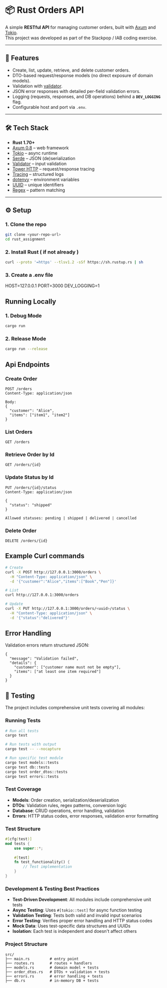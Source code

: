 # 📦 Rust Orders API

A simple **RESTful API** for managing customer orders, built with [Axum](https://github.com/tokio-rs/axum) and [Tokio](https://tokio.rs/).  
This project was developed as part of the Stackpop / IAB coding exercise.

---

## 🚀 Features
- Create, list, update, retrieve, and delete customer orders.
- DTO-based request/response models (no direct exposure of domain models).
- Validation with [validator](https://crates.io/crates/validator).
- JSON error responses with detailed per-field validation errors.
- Logging (requests, responses, and DB operations) behind a **`DEV_LOGGING`** flag.
- Configurable host and port via `.env`.

---

## 🛠️ Tech Stack
- **Rust 1.70+**
- [Axum 0.8](https://crates.io/crates/axum) – web framework  
- [Tokio](https://crates.io/crates/tokio) – async runtime  
- [Serde](https://crates.io/crates/serde) – JSON (de)serialization  
- [Validator](https://crates.io/crates/validator) – input validation  
- [Tower HTTP](https://crates.io/crates/tower-http) – request/response tracing  
- [Tracing](https://crates.io/crates/tracing) – structured logs  
- [dotenvy](https://crates.io/crates/dotenvy) – environment variables
- [UUID](https://crates.io/crates/uuid) – unique identifiers
- [Regex](https://crates.io/crates/regex) – pattern matching  

---

## ⚙️ Setup

### 1. Clone the repo
```bash
git clone <your-repo-url>
cd rust_assignment
```

### 2. Install Rust ( if not already )
```bash
curl --proto '=https' --tlsv1.2 -sSf https://sh.rustup.rs | sh
```

### 3. Create a .env file
HOST=127.0.0.1
PORT=3000
DEV_LOGGING=1

## Running Locally

### 1. Debug Mode
```bash
cargo run
```

### 2. Release Mode
```bash
cargo run --release
```

## Api Endpoints

### Create Order
```
POST /orders
Content-Type: application/json

Body:
{
  "customer": "Alice",
  "items": ["item1", "item2"]
}
```

### List Orders
```
GET /orders
```

### Retrieve Order by Id
```
GET /orders/{id}
```

### Update Status by Id
```
PUT /orders/{id}/status
Content-Type: application/json

{
  "status": "shipped"
}

Allowed statuses: pending | shipped | delivered | cancelled
```

### Delete Order
```
DELETE /orders/{id}
```


## Example Curl commands
```bash 
# Create
curl -X POST http://127.0.0.1:3000/orders \
  -H "Content-Type: application/json" \
  -d '{"customer":"Alice","items":["Book","Pen"]}'

# List
curl http://127.0.0.1:3000/orders

# Update
curl -X PUT http://127.0.0.1:3000/orders/<uuid>/status \
  -H "Content-Type: application/json" \
  -d '{"status":"delivered"}'
```

## Error Handling
Validation errors return structured JSON:

```
{
  "message": "Validation failed",
  "details": {
    "customer": ["customer name must not be empty"],
    "items": ["at least one item required"]
  }
}
```

## 🧪 Testing

The project includes comprehensive unit tests covering all modules:

### Running Tests
```bash
# Run all tests
cargo test

# Run tests with output
cargo test -- --nocapture

# Run specific test module
cargo test models::tests
cargo test db::tests
cargo test order_dtos::tests
cargo test errors::tests
```

### Test Coverage
- **Models**: Order creation, serialization/deserialization
- **DTOs**: Validation rules, regex patterns, conversion logic
- **Database**: CRUD operations, error handling, validation
- **Errors**: HTTP status codes, error responses, validation error formatting

### Test Structure
```rust
#[cfg(test)]
mod tests {
    use super::*;
    
    #[test]
    fn test_functionality() {
        // Test implementation
    }
}
```

### Development & Testing Best Practices
- **Test-Driven Development**: All modules include comprehensive unit tests
- **Async Testing**: Uses `#[tokio::test]` for async function testing
- **Validation Testing**: Tests both valid and invalid input scenarios
- **Error Testing**: Verifies proper error handling and HTTP status codes
- **Mock Data**: Uses test-specific data structures and UUIDs
- **Isolation**: Each test is independent and doesn't affect others

### Project Structure
```
src/
├── main.rs         # entry point
├── routes.rs       # routes + handlers
├── models.rs       # domain model + tests
├── order_dtos.rs   # DTOs + validation + tests
├── errors.rs       # error handling + tests
├── db.rs           # in-memory DB + tests
```



